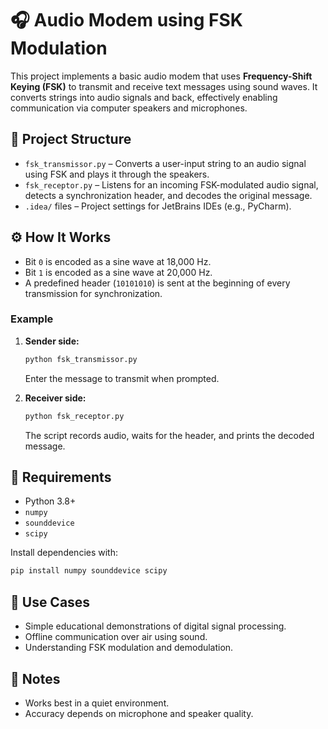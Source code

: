 # 🎧 Audio Modem using FSK Modulation

This project implements a basic audio modem that uses **Frequency-Shift Keying (FSK)** to transmit and receive text messages using sound waves. It converts strings into audio signals and back, effectively enabling communication via computer speakers and microphones.

## 📁 Project Structure

- `fsk_transmissor.py` – Converts a user-input string to an audio signal using FSK and plays it through the speakers.
- `fsk_receptor.py` – Listens for an incoming FSK-modulated audio signal, detects a synchronization header, and decodes the original message.
- `.idea/` files – Project settings for JetBrains IDEs (e.g., PyCharm).

## ⚙️ How It Works

- Bit `0` is encoded as a sine wave at 18,000 Hz.
- Bit `1` is encoded as a sine wave at 20,000 Hz.
- A predefined header (`10101010`) is sent at the beginning of every transmission for synchronization.

### Example

1. **Sender side:**
   ```bash
   python fsk_transmissor.py
   ```
   Enter the message to transmit when prompted.

2. **Receiver side:**
   ```bash
   python fsk_receptor.py
   ```
   The script records audio, waits for the header, and prints the decoded message.

## 🔧 Requirements

- Python 3.8+
- `numpy`
- `sounddevice`
- `scipy`

Install dependencies with:
```bash
pip install numpy sounddevice scipy
```

## 🚀 Use Cases

- Simple educational demonstrations of digital signal processing.
- Offline communication over air using sound.
- Understanding FSK modulation and demodulation.

## 📌 Notes

- Works best in a quiet environment.
- Accuracy depends on microphone and speaker quality.
